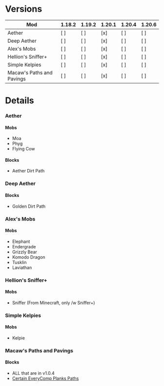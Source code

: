 # Versions
| Mod                           | 1.18.2 | 1.19.2 | 1.20.1 | 1.20.4 | 1.20.6 |
| ---                           | ---    | ---    | ---    | ---    | ---    |
| Aether                        | [ ]    | [ ]    | [x]    | [ ]    | [ ]    |
| Deep Aether                   | [ ]    | [ ]    | [x]    | [ ]    | [ ]    |
| Alex's Mobs                   | [ ]    | [ ]    | [x]    | [ ]    | [ ]    |
| Hellion's Sniffer+            | [ ]    | [ ]    | [x]    | [ ]    | [ ]    |
| Simple Kelpies                | [ ]    | [ ]    | [x]    | [ ]    | [ ]    |
| Macaw's Paths and Pavings     | [ ]    | [ ]    | [x]    | [ ]    | [ ]    |

# Details

### Aether
#### Mobs
- Moa
- Phyg
- Flying Cow
#### Blocks
- Aether Dirt Path

### Deep Aether
#### Blocks
- Golden Dirt Path

### Alex's Mobs
#### Mobs
- Elephant
- Endergrade
- Grizzly Bear
- Komodo Dragon
- Tusklin
- Laviathan

### Hellion's Sniffer+
#### Mobs
- Sniffer (From Minecraft, only /w Sniffer+)

### Simple Kelpies
#### Mobs
- Kelpie

### Macaw's Paths and Pavings
#### Blocks
- ALL that are in v1.0.4
- [Certain EveryComp Planks Paths](https://github.com/VoidLeech/Paths-Are-Roads/issues/10)